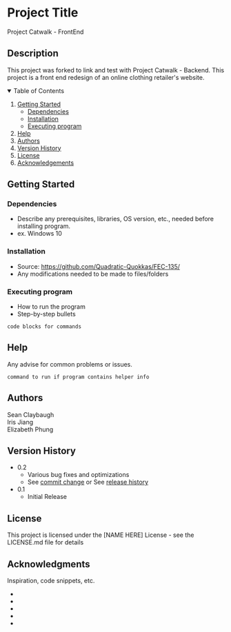 # Project Title

Project Catwalk - FrontEnd

## Description

This project was forked to link and test with Project Catwalk - Backend. 
This project is a front end redesign of an online clothing retailer's website. 

<!-- TABLE OF CONTENTS -->
<details open="open">
  <summary>Table of Contents</summary>
  <ol>
    <li>
      <a href="#getting-started">Getting Started</a>
      <ul>
        <li><a href="#dependencies">Dependencies</a></li>
        <li><a href="#installation">Installation</a></li>
        <li><a href="#executing-program">Executing program</a></li>
      </ul>
    </li>
    <li><a href="#help">Help</a></li>
    <li><a href="#authors">Authors</a></li>
    <li><a href="#version-history">Version History</a></li>
    <li><a href="#license">License</a></li>
    <li><a href="#acknowledgements">Acknowledgements</a></li>
  </ol>
</details>


## Getting Started

### Dependencies

* Describe any prerequisites, libraries, OS version, etc., needed before installing program.
* ex. Windows 10

### Installation

* Source: https://github.com/Quadratic-Quokkas/FEC-135/
* Any modifications needed to be made to files/folders

### Executing program

* How to run the program
* Step-by-step bullets
```
code blocks for commands
```

## Help

Any advise for common problems or issues.
```
command to run if program contains helper info
```

## Authors

Sean Claybaugh<br>
Iris Jiang<br>
Elizabeth Phung

## Version History

* 0.2
    * Various bug fixes and optimizations
    * See [commit change]() or See [release history]()
* 0.1
    * Initial Release

## License

This project is licensed under the [NAME HERE] License - see the LICENSE.md file for details

## Acknowledgments

Inspiration, code snippets, etc.
* [](https://)
* [](https://)
* [](https://)
* [](https://)
* [](https://)
